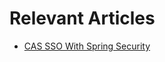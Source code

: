 # Relevant Articles

- [CAS SSO With Spring Security](https://www.tuyucheng.com/spring-security-cas-sso)